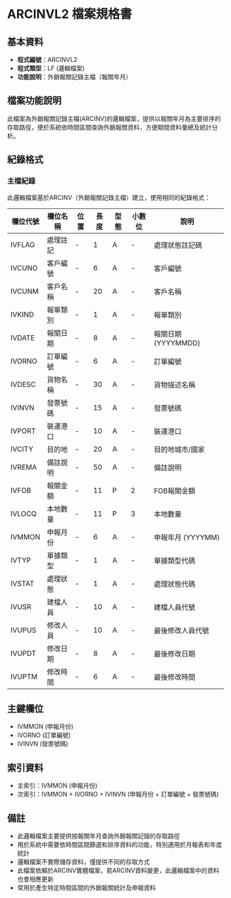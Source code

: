 # ARCINVL2 檔案規格書

## 基本資料
* **程式編號**：ARCINVL2
* **程式類型**：LF (邏輯檔案)
* **功能說明**：外銷報關記錄主檔（報關年月）

## 檔案功能說明
此檔案為外銷報關記錄主檔(ARCINV)的邏輯檔案，提供以報關年月為主要排序的存取路徑，便於系統依時間區間查詢外銷報關資料，方便期間資料彙總及統計分析。

## 紀錄格式

### 主檔紀錄
此邏輯檔案基於ARCINV（外銷報關記錄主檔）建立，使用相同的紀錄格式：

| 欄位代號 | 欄位名稱 | 位置 | 長度 | 型態 | 小數位 | 說明 |
|----------|----------|------|------|------|--------|------|
| IVFLAG | 處理註記 | - | 1 | A | - | 處理狀態註記碼 |
| IVCUNO | 客戶編號 | - | 6 | A | - | 客戶編號 |
| IVCUNM | 客戶名稱 | - | 20 | A | - | 客戶名稱 |
| IVKIND | 報單類別 | - | 1 | A | - | 報單類別 |
| IVDATE | 報關日期 | - | 8 | A | - | 報關日期 (YYYYMMDD) |
| IVORNO | 訂單編號 | - | 6 | A | - | 訂單編號 |
| IVDESC | 貨物名稱 | - | 30 | A | - | 貨物描述名稱 |
| IVINVN | 發票號碼 | - | 15 | A | - | 發票號碼 |
| IVPORT | 裝運港口 | - | 10 | A | - | 裝運港口 |
| IVCITY | 目的地 | - | 20 | A | - | 目的地城市/國家 |
| IVREMA | 備註說明 | - | 50 | A | - | 備註說明 |
| IVFOB | 報關金額 | - | 11 | P | 2 | FOB報關金額 |
| IVLOCQ | 本地數量 | - | 11 | P | 3 | 本地數量 |
| IVMMON | 申報月份 | - | 6 | A | - | 申報年月 (YYYYMM) |
| IVTYP | 單據類型 | - | 1 | A | - | 單據類型代碼 |
| IVSTAT | 處理狀態 | - | 1 | A | - | 處理狀態代碼 |
| IVUSR | 建檔人員 | - | 10 | A | - | 建檔人員代號 |
| IVUPUS | 修改人員 | - | 10 | A | - | 最後修改人員代號 |
| IVUPDT | 修改日期 | - | 8 | A | - | 最後修改日期 |
| IVUPTM | 修改時間 | - | 6 | A | - | 最後修改時間 |

## 主鍵欄位
* IVMMON (申報月份)
* IVORNO (訂單編號)
* IVINVN (發票號碼)

## 索引資料
* 主索引：IVMMON (申報月份)
* 次索引：IVMMON + IVORNO + IVINVN (申報月份 + 訂單編號 + 發票號碼)

## 備註
* 此邏輯檔案主要提供按報關年月查詢外銷報關記錄的存取路徑
* 用於系統中需要依時間區間篩選和排序資料的功能，特別適用於月報表和年度統計
* 邏輯檔案不實際儲存資料，僅提供不同的存取方式
* 此檔案依賴於ARCINV實體檔案，若ARCINV資料變更，此邏輯檔案中的資料也會相應更新
* 常用於產生特定時間區間的外銷報關統計及申報資料 